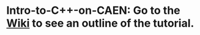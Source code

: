 # Intro-to-C++-on-CAEN:  Go to the [Wiki](https://github.com/CelloCorgi/Intro-to-C-on-CAEN-/wiki) to see an outline of the tutorial.
